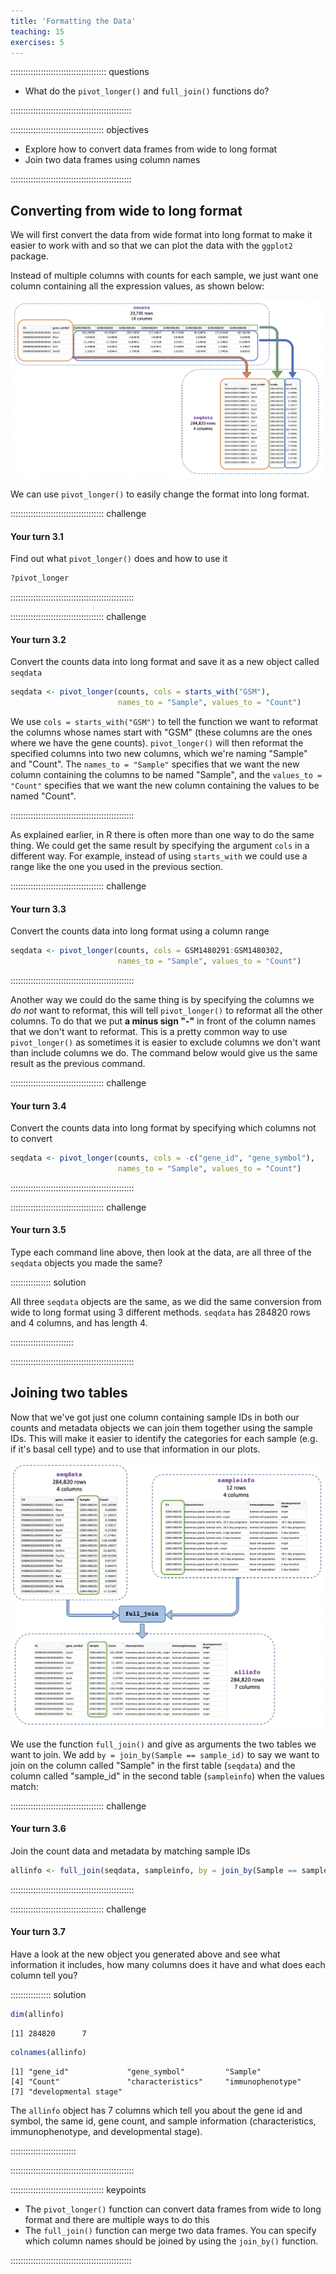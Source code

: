 ```yaml
---
title: 'Formatting the Data'
teaching: 15
exercises: 5
---
```


:::::::::::::::::::::::::::::::::::::: questions 

- What do the `pivot_longer()` and `full_join()` functions do?

::::::::::::::::::::::::::::::::::::::::::::::::

::::::::::::::::::::::::::::::::::::: objectives

- Explore how to convert data frames from wide to long format
- Join two data frames using column names

::::::::::::::::::::::::::::::::::::::::::::::::





## Converting from wide to long format

We will first convert the data from wide format into long format to make
it easier to work with and so that we can plot the data with the `ggplot2` package.

Instead of multiple columns with counts for each sample, we just want
one column containing all the expression values, as shown below:

![](fig/reshape_data.png)

We can use `pivot_longer()` to easily change the format into long
format.


::::::::::::::::::::::::::::::::::::: challenge

#### Your turn 3.1

Find out what `pivot_longer()` does and how to use it


``` r
?pivot_longer
```

:::::::::::::::::::::::::::::::::::::::::::::::::


::::::::::::::::::::::::::::::::::::: challenge

#### Your turn 3.2

Convert the counts data into long format and save it as a new object called `seqdata`


``` r
seqdata <- pivot_longer(counts, cols = starts_with("GSM"), 
                        names_to = "Sample", values_to = "Count")
```

We use `cols = starts_with("GSM")` to tell the function we want to reformat the columns whose names start with "GSM" (these columns are the ones where we have the gene counts).
`pivot_longer()` will then reformat the specified columns into two new columns, which 
we're naming "Sample" and "Count". 
The `names_to = "Sample"` specifies that we want the new column containing the columns to be named "Sample", and the `values_to = "Count"` specifies that we want the new column containing the values to be named "Count".

:::::::::::::::::::::::::::::::::::::::::::::::::

As explained earlier, in R there is often more than one way to do the same thing. We could
get the same result by specifying the argument `cols` in a different way. For example, 
instead of using `starts_with` we could use a range like the one you used in the previous section.


::::::::::::::::::::::::::::::::::::: challenge

#### Your turn 3.3

Convert the counts data into long format using a column range


``` r
seqdata <- pivot_longer(counts, cols = GSM1480291:GSM1480302, 
                        names_to = "Sample", values_to = "Count")
```

:::::::::::::::::::::::::::::::::::::::::::::::::

Another way we could do the same thing is by specifying the columns we *do not* want to reformat, this will tell `pivot_longer()` to reformat all the other columns. To do that 
we put **a minus sign "-"** in front of the column names that we don't want
to reformat. This is a pretty common way to use `pivot_longer()` as
sometimes it is easier to exclude columns we don't want than include
columns we do. The command below would give us the same result as the
previous command.

::::::::::::::::::::::::::::::::::::: challenge

#### Your turn 3.4

Convert the counts data into long format by specifying which columns not to convert


``` r
seqdata <- pivot_longer(counts, cols = -c("gene_id", "gene_symbol"), 
                        names_to = "Sample", values_to = "Count")
```

:::::::::::::::::::::::::::::::::::::::::::::::::


::::::::::::::::::::::::::::::::::::: challenge

#### Your turn 3.5

Type each command line above, then look at the data, are all three of the `seqdata` objects you made the same?

:::::::::::::::: solution

All three `seqdata` objects are the same, as we did the same conversion from wide to long format using 3 different methods. `seqdata` has 284820 rows and 4 columns, and has length 4. 

:::::::::::::::::::::::::

:::::::::::::::::::::::::::::::::::::::::::::::::


## Joining two tables

Now that we've got just one column containing sample IDs in both our
counts and metadata objects we can join them together using the sample
IDs. This will make it easier to identify the categories for each sample
(e.g. if it's basal cell type) and to use that information in our plots.

![](fig/join_data.png)

We use the function `full_join()` and give as arguments
the two tables we want to join. We add
`by = join_by(Sample == sample_id)` to say we want to join on the column
called "Sample" in the first table (`seqdata`) and the column called
"sample_id" in the second table (`sampleinfo`) when the values match:



::::::::::::::::::::::::::::::::::::: challenge

#### Your turn 3.6

Join the count data and metadata by matching sample IDs


``` r
allinfo <- full_join(seqdata, sampleinfo, by = join_by(Sample == sample_id))
```

:::::::::::::::::::::::::::::::::::::::::::::::::


::::::::::::::::::::::::::::::::::::: challenge

#### Your turn 3.7

Have a look at the new object you generated above and see what information it includes, how many columns does it have and what does each column tell you?

:::::::::::::::: solution


``` r
dim(allinfo)
```

``` output
[1] 284820      7
```

``` r
colnames(allinfo)
```

``` output
[1] "gene_id"             "gene_symbol"         "Sample"             
[4] "Count"               "characteristics"     "immunophenotype"    
[7] "developmental stage"
```

The `allinfo` object has 7 columns which tell you about the gene id and symbol, the same id, gene count, and sample information (characteristics, immunophenotype, and developmental stage). 

::::::::::::::::::::::::::

:::::::::::::::::::::::::::::::::::::::::::::::::

::::::::::::::::::::::::::::::::::::: keypoints 

- The `pivot_longer()` function can convert data frames from wide to long format and there are multiple ways to do this
- The `full_join()` function can merge two data frames. You can specify which column names should be joined by using the `join_by()` function.

::::::::::::::::::::::::::::::::::::::::::::::::

